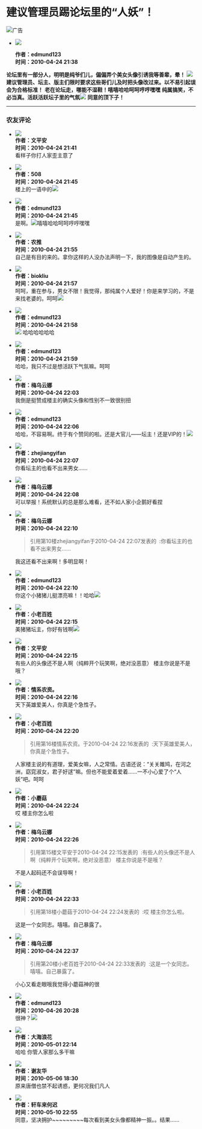 # 建议管理员踢论坛里的“人妖”！

![广告](https://191minapp.oss-cn-beijing.aliyuncs.com/191App/ad2.png)

- ![](https://att.191.cn/attachment/upload/small/81/25381.jpg)

    **作者：edmund123**  
    **时间：2010-04-24 21:38**  

**论坛里有一部分人，明明是纯爷们儿，偏偏弄个美女头像引诱我等善辈，晕！** ![](https://www.191.cn//images/post/smile/xiaojiang/5.gif) **建议管理员、坛主、版主们限时要求这些哥们儿及时把头像改过来。以不易引起误会为合格标准！** **老在论坛走，哪能不湿鞋！嘻嘻哈哈呵呵哼哼嘿嘿** **纯属搞笑，不必当真。活跃活跃坛子里的气氛![](https://www.191.cn//images/post/smile/xiaojiang/5.gif)** **同意的顶下子！**

---

### 农友评论 

- ![](https://att.191.cn/attachment/upload/small/71/49471.jpg?1332493472)  
    **作者：文平安**  
    **时间：2010-04-24 21:41**  
    看样子你打人家歪主意了

- ![](https://www.191.cn//images/face/8.jpg?1576569580)  
    **作者：508**  
    **时间：2010-04-24 21:45**  
    楼上的一语中的![](https://www.191.cn//images/post/smile/xiaojiang/5.gif)

- ![](https://att.191.cn/attachment/upload/small/81/25381.jpg)  
    **作者：edmund123**  
    **时间：2010-04-24 21:45**  
    是啊。![](https://www.191.cn//images/post/smile/xiaojiang/5.gif)嘻嘻哈哈呵呵哼哼嘿嘿

- ![](https://www.191.cn//images/face/2.jpg?1427853531)  
    **作者：农推**  
    **时间：2010-04-24 21:55**  
    自己是有目的来的。拿你这样的人没办法声明一下，我的图像是自动产生的。

- ![](https://att.191.cn/attachment/upload/small/23/58023.jpg)  
    **作者：biokliu**  
    **时间：2010-04-24 21:57**  
    呵呵，重在参与，男女不限！我觉得，那纯属个人爱好！你是来学习的，不是来找老婆的。呵呵![](https://www.191.cn//images/post/smile/xiaojiang/5.gif)

- ![](https://att.191.cn/attachment/upload/small/81/25381.jpg)  
    **作者：edmund123**  
    **时间：2010-04-24 21:58**  
    ![](https://www.191.cn//images/post/smile/xiaojiang/5.gif) 哈哈哈哈哈哈

- ![](https://att.191.cn/attachment/upload/small/81/25381.jpg)  
    **作者：edmund123**  
    **时间：2010-04-24 21:59**  
    哈哈，我只不过是想活跃下气氛嘛。呵呵

- ![](https://att.191.cn/attachment/upload/3.gif)  
    **作者：梅乌云娜**  
    **时间：2010-04-24 22:03**  
    我倒是挺赞成楼主的确实头像和性别不一致很别扭

- ![](https://att.191.cn/attachment/upload/small/81/25381.jpg)  
    **作者：edmund123**  
    **时间：2010-04-24 22:06**  
    哈哈，不容易啊。终于有个赞同的啦。还是大官儿——坛主！还是VIP的！![](https://www.191.cn//images/post/smile/xiaojiang/5.gif)

- ![](https://www.191.cn//images/face/7.jpg?1321087021)  
    **作者：zhejiangyifan**  
    **时间：2010-04-24 22:07**  
    你看坛主的也看不出来男女……

- ![](https://att.191.cn/attachment/upload/3.gif)  
    **作者：梅乌云娜**  
    **时间：2010-04-24 22:08**  
    可以举报！系统默认的总是那么难看，还不如人家小企鹅好看捏

- ![](https://att.191.cn/attachment/upload/3.gif)  
    **作者：梅乌云娜**  
    **时间：2010-04-24 22:10**  
    > 引用第10楼zhejiangyifan于2010-04-24 22:07发表的  :你看坛主的也看不出来男女……

    我这还看不出来啊！多明显啊！

- ![](https://att.191.cn/attachment/upload/small/81/25381.jpg)  
    **作者：edmund123**  
    **时间：2010-04-24 22:10**  
    你这个小猪猪儿挺漂亮嘛！！哈哈![](https://www.191.cn//images/post/smile/xiaojiang/5.gif)

- ![](https://att.191.cn/attachment/upload/small/86/41286.jpg)  
    **作者：小老百姓**  
    **时间：2010-04-24 22:15**  
    美猪猪坛主，你好有钱啊![](https://www.191.cn//images/post/smile/xiaojiang/5.gif)

- ![](https://att.191.cn/attachment/upload/small/71/49471.jpg?1332493472)  
    **作者：文平安**  
    **时间：2010-04-24 22:15**  
    有些人的头像还不是人啊（纯粹开个玩笑啊，绝对没恶意） 楼主你说是不是哦？

- ![](https://www.191.cn//images/face/none.gif?1410943426)  
    **作者：情系农资。**  
    **时间：2010-04-24 22:16**  
    天下英雄爱美人，你真是个急性子。

- ![](https://att.191.cn/attachment/upload/small/86/41286.jpg)  
    **作者：小老百姓**  
    **时间：2010-04-24 22:20**  
    > 引用第16楼情系农资。于2010-04-24 22:16发表的  :天下英雄爱美人，你真是个急性子。

    人家楼主说的有道理，爱美女嘛，人之常情。古语还说：“关关雎鸠，在河之洲，窈窕淑女，君子好逑”嘛。但也不能爱着爱着……一不小心爱了个“人妖”吧。呵呵

- ![](https://att.191.cn/attachment/upload/88/82688.gif)  
    **作者：小蘑菇**  
    **时间：2010-04-24 22:24**  
    哎 楼主你怎么啦

- ![](https://att.191.cn/attachment/upload/3.gif)  
    **作者：梅乌云娜**  
    **时间：2010-04-24 22:26**  
    > 引用第15楼文平安于2010-04-24 22:15发表的  :有些人的头像还不是人啊（纯粹开个玩笑啊，绝对没恶意） 楼主你说是不是哦？

    不是人起码还不会误导啊！

- ![](https://att.191.cn/attachment/upload/small/86/41286.jpg)  
    **作者：小老百姓**  
    **时间：2010-04-24 22:33**  
    > 引用第18楼小蘑菇于2010-04-24 22:24发表的  :哎 楼主你怎么啦。 

    这是一个女同志。嘻嘻。自己暴露了。

- ![](https://att.191.cn/attachment/upload/3.gif)  
    **作者：梅乌云娜**  
    **时间：2010-04-24 22:37**  
    > 引用第20楼小老百姓于2010-04-24 22:33发表的  :这是一个女同志。嘻嘻。自己暴露了。

    小心又看走眼哦我觉得小蘑菇神的很

- ![](https://att.191.cn/attachment/upload/small/81/25381.jpg)  
    **作者：edmund123**  
    **时间：2010-04-26 20:28**  
    很神？![](https://www.191.cn//images/post/smile/xiaojiang/5.gif)

- ![](https://att.191.cn/attachment/upload/small/65/88165.jpg)  
    **作者：大海浪花**  
    **时间：2010-05-01 22:14**  
    哈哈 你管人家那么多干嘛

- ![](https://att.191.cn/attachment/upload/75/70875.jpg)  
    **作者：谢友华**  
    **时间：2010-05-06 18:30**  
    原来唐僧也禁不起诱惑，更何况我们凡人

- ![](https://att.191.cn/attachment/upload/small/32/46132.jpg)  
    **作者：轩车来何迟**  
    **时间：2010-05-10 22:55**  
    同意，坚决拥护~~~~~~~~~每次看到美女头像都精神一振。。结果……